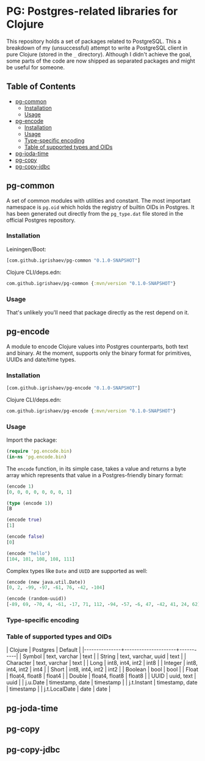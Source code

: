 # PG: Postgres-related libraries for Clojure

This repository holds a set of packages related to PostgreSQL. This a breakdown
of my (unsuccessful) attempt to write a PostgreSQL client in pure Clojure
(stored in the `_` directory). Although I didn't achieve the goal, some parts of
the code are now shipped as separated packages and might be useful for someone.

## Table of Contents

<!-- toc -->

- [pg-common](#pg-common)
  * [Installation](#installation)
  * [Usage](#usage)
- [pg-encode](#pg-encode)
  * [Installation](#installation-1)
  * [Usage](#usage-1)
  * [Type-specific encoding](#type-specific-encoding)
  * [Table of supported types and OIDs](#table-of-supported-types-and-oids)
- [pg-joda-time](#pg-joda-time)
- [pg-copy](#pg-copy)
- [pg-copy-jdbc](#pg-copy-jdbc)

<!-- tocstop -->

## pg-common

A set of common modules with utilities and constant. The most important
namespace is `pg.oid` which holds the registry of builtin OIDs in Postgres. It
has been generated out directly from the `pg_type.dat` file stored in the
official Postgres repository.

### Installation

Leiningen/Boot:

~~~clojure
[com.github.igrishaev/pg-common "0.1.0-SNAPSHOT"]
~~~

Clojure CLI/deps.edn:

~~~clojure
com.github.igrishaev/pg-common {:mvn/version "0.1.0-SNAPSHOT"}
~~~

### Usage

That's unlikely you'll need that package directly as the rest depend on it.

## pg-encode

A module to encode Clojure values into Postgres counterparts, both text and
binary. At the moment, supports only the binary format for primitives, UUIDs and
date/time types.

### Installation

~~~clojure
[com.github.igrishaev/pg-encode "0.1.0-SNAPSHOT"]
~~~

Clojure CLI/deps.edn:

~~~clojure
com.github.igrishaev/pg-encode {:mvn/version "0.1.0-SNAPSHOT"}
~~~

### Usage

Import the package:

~~~clojure
(require 'pg.encode.bin)
(in-ns 'pg.encode.bin)
~~~

The `encode` function, in its simple case, takes a value and returns a byte
array which represents that value in a Postgres-friendly binary format:

~~~clojure
(encode 1)
[0, 0, 0, 0, 0, 0, 0, 1]

(type (encode 1))
[B

(encode true)
[1]

(encode false)
[0]

(encode "hello")
[104, 101, 108, 108, 111]
~~~

Complex types like `Date` and `UUID` are supported as well:

~~~clojure
(encode (new java.util.Date))
[0, 2, -99, -97, -61, 76, -42, -104]

(encode (random-uuid))
[-89, 69, -70, 4, -61, -17, 71, 112, -94, -57, -6, 47, -42, 41, 24, 62]
~~~

### Type-specific encoding

### Table of supported types and OIDs

| Clojure       | Postgres            | Default   |
|---------------+---------------------+-----------|
| Symbol        | text, varchar       | text      |
| String        | text, varchar, uuid | text      |
| Character     | text, varchar       | text      |
| Long          | int8, int4, int2    | int8      |
| Integer       | int8, int4, int2    | int4      |
| Short         | int8, int4, int2    | int2      |
| Boolean       | bool                | bool      |
| Float         | float4, float8      | float4    |
| Double        | float4, float8      | float8    |
| UUID          | uuid, text          | uuid      |
| j.u.Date      | timestamp, date     | timestamp |
| j.t.Instant   | timestamp, date     | timestamp |
| j.t.LocalDate | date                | date      |


## pg-joda-time

## pg-copy

## pg-copy-jdbc
